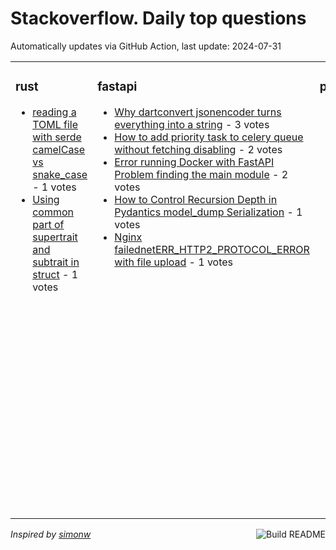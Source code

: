# Stackoverflow. Daily top questions 

Automatically updates via GitHub Action, last update: <!-- date starts -->2024-07-31<!-- date ends -->


<table><tr><td valign="top" width="33%">

### rust
<!-- rust starts -->
* [reading a TOML file with serde  camelCase vs snake_case](https://stackoverflow.com/questions/78818330/reading-a-toml-file-with-serde-camelcase-vs-snake-case) - 1 votes
* [Using common part of supertrait and subtrait in struct](https://stackoverflow.com/questions/78810540/using-common-part-of-supertrait-and-subtrait-in-struct) - 1 votes
<!-- rust ends -->
</td><td valign="top" width="34%">


### fastapi
<!-- fastapi starts -->
* [Why dartconvert  jsonencoder turns everything into a string](https://stackoverflow.com/questions/78816624/why-dartconvert-json-encoder-turns-everything-into-a-string) - 3 votes
* [How to add priority task to celery queue without fetching disabling](https://stackoverflow.com/questions/78815656/how-to-add-priority-task-to-celery-queue-without-fetching-disabling) - 2 votes
* [Error running Docker with FastAPI Problem finding the main module](https://stackoverflow.com/questions/78812942/error-running-docker-with-fastapi-problem-finding-the-main-module) - 2 votes
* [How to Control Recursion Depth in Pydantics model_dump Serialization](https://stackoverflow.com/questions/78817297/how-to-control-recursion-depth-in-pydantic-s-model-dump-serialization) - 1 votes
* [Nginx failednetERR_HTTP2_PROTOCOL_ERROR with file upload](https://stackoverflow.com/questions/78816905/nginx-failedneterr-http2-protocol-error-with-file-upload) - 1 votes
<!-- fastapi ends -->
</td><td valign="top" width="34%">


### pandas
<!-- pandas starts -->
* [Split strings in a Series convert to array and average the values](https://stackoverflow.com/questions/78812183/split-strings-in-a-series-convert-to-array-and-average-the-values) - 3 votes
* [Pandas dataframe to yaml preserving hierarchy](https://stackoverflow.com/questions/78810473/pandas-dataframe-to-yaml-preserving-hierarchy) - 2 votes
* [How to delete row with maxmin values](https://stackoverflow.com/questions/78816988/how-to-delete-row-with-max-min-values) - 1 votes
* [Merge asof missing values](https://stackoverflow.com/questions/78811028/merge-asof-missing-values) - 1 votes
* [Count the number of identical values in a DataFrame Python](https://stackoverflow.com/questions/78816122/count-the-number-of-identical-values-in-a-dataframe-python) - 1 votes
<!-- pandas ends -->
</td></tr></table>

<a href="https://github.com/hp0404/hp0404/actions"><img src="https://github.com/hp0404/hp0404/workflows/Build%20README/badge.svg" align="right" alt="Build README"></a> <p>*Inspired by  [simonw](https://github.com/simonw/simonw)*</p>
